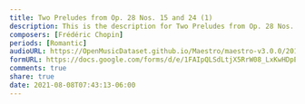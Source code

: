```yaml
---
title: Two Preludes from Op. 28 Nos. 15 and 24 (1)
description: This is the description for Two Preludes from Op. 28 Nos. 15 and 24 by Frédéric Chopin
composers: [Frédéric Chopin]
periods: [Romantic]
audioURL: https://OpenMusicDataset.github.io/Maestro/maestro-v3.0.0/2011/MIDI-Unprocessed_11_R1_2011_MID--AUDIO_R1-D4_10_Track10_wav.midi
formURL: https://docs.google.com/forms/d/e/1FAIpQLSdLtjX5RrW08_LxKwHDpE4JTq1pD5IMceYSoicl_Ic7-WayXw/viewform
comments: true
share: true
date: 2021-08-08T07:43:13-06:00
---
```

